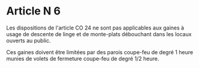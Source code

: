 # Article N 6

Les dispositions de l'article CO 24 ne sont pas applicables aux gaines à usage de descente de linge et de monte-plats débouchant dans les locaux ouverts au public.

Ces gaines doivent être limitées par des parois coupe-feu de degré 1 heure munies de volets de fermeture coupe-feu de degré 1/2 heure.
